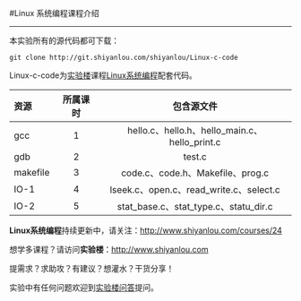 
#Linux 系统编程课程介绍

---

本实验所有的源代码都可下载：

```
git clone http://git.shiyanlou.com/shiyanlou/Linux-c-code
```



Linux-c-code为[实验楼](http://shiyanlou.com)课程[Linux系统编程](http://www.shiyanlou.com/courses/24)配套代码。


| 资源      |    所属课时 | 包含源文件  |
| :-------- | :----------:| :---------: |
| gcc  | 1 | hello.c、hello.h、hello_main.c、hello_print.c |
| gdb  | 2 | test.c |
| makefile  | 3 | code.c、code.h、Makefile、prog.c |
| IO-1  | 4 | lseek.c、open.c、read_write.c、select.c |
| IO-2  | 5 | stat_base.c、stat_type.c、statu_dir.c |

**Linux系统编程**持续更新中，请关注：http://www.shiyanlou.com/courses/24

想学多课程？请访问**实验楼**：http://www.shiyanlou.com

提需求？求助攻？有建议？想灌水？干货分享！

实验中有任何问题欢迎到[实验楼问答](http://www.shiyanlou.com/questions)提问。
